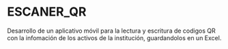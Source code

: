 # ESCANER_QR
Desarrollo de un aplicativo móvil para la lectura y escritura de codigos QR con la infomación de los activos de la institución, guardandolos en un Excel.
